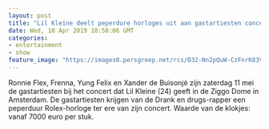 ```yaml
---
layout: post
title: "Lil Kleine deelt peperdure horloges uit aan gastartiesten concert"
date: Wed, 10 Apr 2019 18:58:06 GMT
categories: 
- entertainment 
- show 
feature_image: "https://images0.persgroep.net/rcs/D32-Nn2pQuW-CzFnrK83VRmaDE8/diocontent/145260777/_fitwidth/400/?appId=21791a8992982cd8da851550a453bd7f&quality=0.7"
---
```


Ronnie Flex, Frenna, Yung Felix en Xander de Buisonjé zijn zaterdag 11 mei de gastartiesten bij het concert dat Lil Kleine (24) geeft in de Ziggo Dome in Amsterdam. De gastartiesten krijgen van de Drank en drugs-rapper een peperduur Rolex-horloge ter ere van zijn concert. Waarde van de klokjes: vanaf 7000 euro per stuk.
